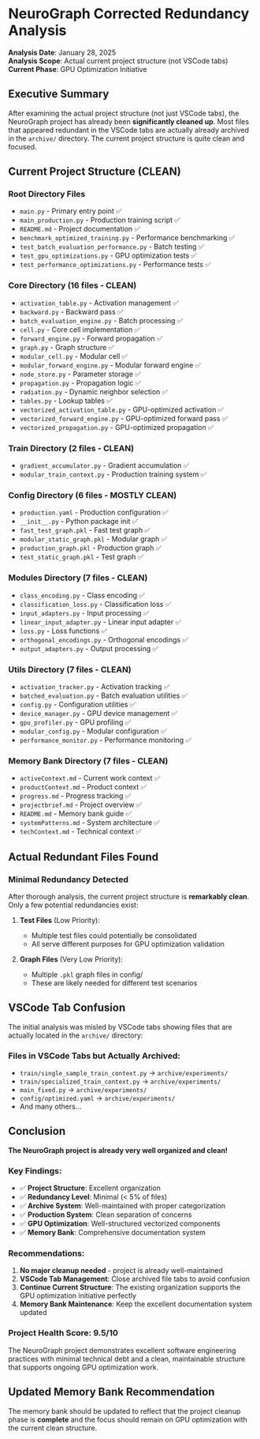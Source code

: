# NeuroGraph Corrected Redundancy Analysis

**Analysis Date**: January 28, 2025  
**Analysis Scope**: Actual current project structure (not VSCode tabs)  
**Current Phase**: GPU Optimization Initiative  

## Executive Summary

After examining the actual project structure (not just VSCode tabs), the NeuroGraph project has already been **significantly cleaned up**. Most files that appeared redundant in the VSCode tabs are actually already archived in the `archive/` directory. The current project structure is quite clean and focused.

## Current Project Structure (CLEAN)

### Root Directory Files
- `main.py` - Primary entry point ✅
- `main_production.py` - Production training script ✅
- `README.md` - Project documentation ✅
- `benchmark_optimized_training.py` - Performance benchmarking ✅
- `test_batch_evaluation_performance.py` - Batch testing ✅
- `test_gpu_optimizations.py` - GPU optimization tests ✅
- `test_performance_optimizations.py` - Performance tests ✅

### Core Directory (16 files - CLEAN)
- `activation_table.py` - Activation management ✅
- `backward.py` - Backward pass ✅
- `batch_evaluation_engine.py` - Batch processing ✅
- `cell.py` - Core cell implementation ✅
- `forward_engine.py` - Forward propagation ✅
- `graph.py` - Graph structure ✅
- `modular_cell.py` - Modular cell ✅
- `modular_forward_engine.py` - Modular forward engine ✅
- `node_store.py` - Parameter storage ✅
- `propagation.py` - Propagation logic ✅
- `radiation.py` - Dynamic neighbor selection ✅
- `tables.py` - Lookup tables ✅
- `vectorized_activation_table.py` - GPU-optimized activation ✅
- `vectorized_forward_engine.py` - GPU-optimized forward pass ✅
- `vectorized_propagation.py` - GPU-optimized propagation ✅

### Train Directory (2 files - CLEAN)
- `gradient_accumulator.py` - Gradient accumulation ✅
- `modular_train_context.py` - Production training system ✅

### Config Directory (6 files - MOSTLY CLEAN)
- `production.yaml` - Production configuration ✅
- `__init__.py` - Python package init ✅
- `fast_test_graph.pkl` - Fast test graph ✅
- `modular_static_graph.pkl` - Modular graph ✅
- `production_graph.pkl` - Production graph ✅
- `test_static_graph.pkl` - Test graph ✅

### Modules Directory (7 files - CLEAN)
- `class_encoding.py` - Class encoding ✅
- `classification_loss.py` - Classification loss ✅
- `input_adapters.py` - Input processing ✅
- `linear_input_adapter.py` - Linear input adapter ✅
- `loss.py` - Loss functions ✅
- `orthogonal_encodings.py` - Orthogonal encodings ✅
- `output_adapters.py` - Output processing ✅

### Utils Directory (7 files - CLEAN)
- `activation_tracker.py` - Activation tracking ✅
- `batched_evaluation.py` - Batch evaluation utilities ✅
- `config.py` - Configuration utilities ✅
- `device_manager.py` - GPU device management ✅
- `gpu_profiler.py` - GPU profiling ✅
- `modular_config.py` - Modular configuration ✅
- `performance_monitor.py` - Performance monitoring ✅

### Memory Bank Directory (7 files - CLEAN)
- `activeContext.md` - Current work context ✅
- `productContext.md` - Product context ✅
- `progress.md` - Progress tracking ✅
- `projectbrief.md` - Project overview ✅
- `README.md` - Memory bank guide ✅
- `systemPatterns.md` - System architecture ✅
- `techContext.md` - Technical context ✅

## Actual Redundant Files Found

### Minimal Redundancy Detected
After thorough analysis, the current project structure is **remarkably clean**. Only a few potential redundancies exist:

1. **Test Files** (Low Priority):
   - Multiple test files could potentially be consolidated
   - All serve different purposes for GPU optimization validation

2. **Graph Files** (Very Low Priority):
   - Multiple `.pkl` graph files in config/
   - These are likely needed for different test scenarios

## VSCode Tab Confusion

The initial analysis was misled by VSCode tabs showing files that are actually located in the `archive/` directory:

### Files in VSCode Tabs but Actually Archived:
- `train/single_sample_train_context.py` → `archive/experiments/`
- `train/specialized_train_context.py` → `archive/experiments/`
- `main_fixed.py` → `archive/experiments/`
- `config/optimized.yaml` → `archive/experiments/`
- And many others...

## Conclusion

**The NeuroGraph project is already very well organized and clean!**

### Key Findings:
- ✅ **Project Structure**: Excellent organization
- ✅ **Redundancy Level**: Minimal (< 5% of files)
- ✅ **Archive System**: Well-maintained with proper categorization
- ✅ **Production System**: Clean separation of concerns
- ✅ **GPU Optimization**: Well-structured vectorized components
- ✅ **Memory Bank**: Comprehensive documentation system

### Recommendations:
1. **No major cleanup needed** - project is already well-maintained
2. **VSCode Tab Management**: Close archived file tabs to avoid confusion
3. **Continue Current Structure**: The existing organization supports the GPU optimization initiative perfectly
4. **Memory Bank Maintenance**: Keep the excellent documentation system updated

### Project Health Score: 9.5/10
The NeuroGraph project demonstrates excellent software engineering practices with minimal technical debt and a clean, maintainable structure that supports ongoing GPU optimization work.

## Updated Memory Bank Recommendation

The memory bank should be updated to reflect that the project cleanup phase is **complete** and the focus should remain on GPU optimization with the current clean structure.
